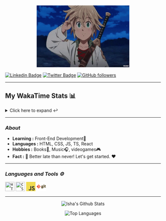 <p align="center">
  <img width="300" height="200" src="https://github.com/LOsioChico/LOsioChico/blob/main/meliodas-yo-zeldris.gif">
</p>

[![Linkedin Badge](https://img.shields.io/badge/-LOsioChico-blue?style=flat-square&logo=Linkedin&logoColor=white&link=https://www.linkedin.com/in/losiochico//)](https://www.linkedin.com/in/losiochico/)
[![Twitter Badge](https://img.shields.io/badge/-osiochico-1ca0f1?style=flat-square&logo=twitter&logoColor=white&link=https://twitter.com/osiochico)](https://twitter.com/osiochico)
[![GitHub followers](https://img.shields.io/github/followers/LOsioChico.svg?style=social&label=Follow&maxAge=2592000)](https://github.com/LOsioChico?tab=followers)

---

## My WakaTime Stats 📊

<details>
<summary>Click here to expand ↩️</summary>
<br>

<!--START_SECTION:waka-->
![Code Time](http://img.shields.io/badge/Code%20Time-369%20hrs%2040%20mins-blue)

![Lines of code](https://img.shields.io/badge/From%20Hello%20World%20I%27ve%20Written-11.1%20thousand%20lines%20of%20code-blue)

**🐱 My GitHub Data** 

> 📦 ? Used in GitHub's Storage 
 > 
> 🏆 84 Contributions in the Year 2023
 > 
> 🚫 Not Opted to Hire
 > 
> 📜 7 Public Repositories 
 > 
> 🔑 0 Private Repositories 
 > 
**I'm an Early 🐤** 

```text
🌞 Morning                24 commits          ████████░░░░░░░░░░░░░░░░░   32.43 % 
🌆 Daytime                19 commits          ██████░░░░░░░░░░░░░░░░░░░   25.68 % 
🌃 Evening                26 commits          █████████░░░░░░░░░░░░░░░░   35.14 % 
🌙 Night                  5 commits           ██░░░░░░░░░░░░░░░░░░░░░░░   06.76 % 
```
📅 **I'm Most Productive on Thursday** 

```text
Monday                   11 commits          ████░░░░░░░░░░░░░░░░░░░░░   14.86 % 
Tuesday                  12 commits          ████░░░░░░░░░░░░░░░░░░░░░   16.22 % 
Wednesday                14 commits          █████░░░░░░░░░░░░░░░░░░░░   18.92 % 
Thursday                 17 commits          ██████░░░░░░░░░░░░░░░░░░░   22.97 % 
Friday                   12 commits          ████░░░░░░░░░░░░░░░░░░░░░   16.22 % 
Saturday                 5 commits           ██░░░░░░░░░░░░░░░░░░░░░░░   06.76 % 
Sunday                   3 commits           █░░░░░░░░░░░░░░░░░░░░░░░░   04.05 % 
```


📊 **This Week I Spent My Time On** 

```text
💬 Programming Languages: 
TypeScript               7 hrs 18 mins       ████████████████████░░░░░   78.01 % 
JSON                     1 hr                ███░░░░░░░░░░░░░░░░░░░░░░   10.77 % 
Other                    29 mins             █░░░░░░░░░░░░░░░░░░░░░░░░   05.23 % 
YAML                     11 mins             █░░░░░░░░░░░░░░░░░░░░░░░░   02.01 % 
CSS                      10 mins             ░░░░░░░░░░░░░░░░░░░░░░░░░   01.89 % 
```

**I Mostly Code in JavaScript** 

```text
JavaScript               7 repos             ██████████████████░░░░░░░   70.00 % 
CSS                      2 repos             █████░░░░░░░░░░░░░░░░░░░░   20.00 % 
TypeScript               1 repo              ██░░░░░░░░░░░░░░░░░░░░░░░   10.00 % 
```




 Last Updated on 27/05/2023 06:14:04 UTC
<!--END_SECTION:waka-->

## </details>

---

### <i>About</i>

- **Learning :** Front-End Development🎨
- **Languages :** HTML, CSS, JS, TS, React
- **Hobbies :** Books📕, Music🎧, videogames🎮
- **Fact :** 🚀 Better late than never! Let's get started. ❤️

---

### <i>Languages and Tools ⚙</i>

<code><img width="30px" height="30" src="https://upload.wikimedia.org/wikipedia/commons/thumb/6/61/HTML5_logo_and_wordmark.svg/2048px-HTML5_logo_and_wordmark.svg.png" title="HTML5"></code>
<code><img width="30px" height="30" src="https://upload.wikimedia.org/wikipedia/commons/thumb/d/d5/CSS3_logo_and_wordmark.svg/1200px-CSS3_logo_and_wordmark.svg.png" title="CSS3"></code>
<code><img width="30px" height="30" src="https://raw.githubusercontent.com/github/explore/80688e429a7d4ef2fca1e82350fe8e3517d3494d/topics/javascript/javascript.png" title="javascript"></code>
<code><img width="30px" height="30" src="https://raw.githubusercontent.com/github/explore/80688e429a7d4ef2fca1e82350fe8e3517d3494d/topics/git/git.png" title="git"></code>

---

<p align="center">
  <img alt="Isha's Github Stats" src="https://github-readme-stats.vercel.app/api?username=LOsioChico&show_icons=true&theme=gotham">
</p>

<p align="center">
  <img alt="Top Languages" src="https://github-readme-stats.vercel.app/api/top-langs/?username=LOsioChico&show_icons=true&theme=gotham">
</p>
